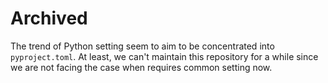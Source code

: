 # Archived

The trend of Python setting seem to aim to be concentrated into `pyproject.toml`.
At least, we can't maintain this repository for a while since we are not facing the case when requires common setting now.
